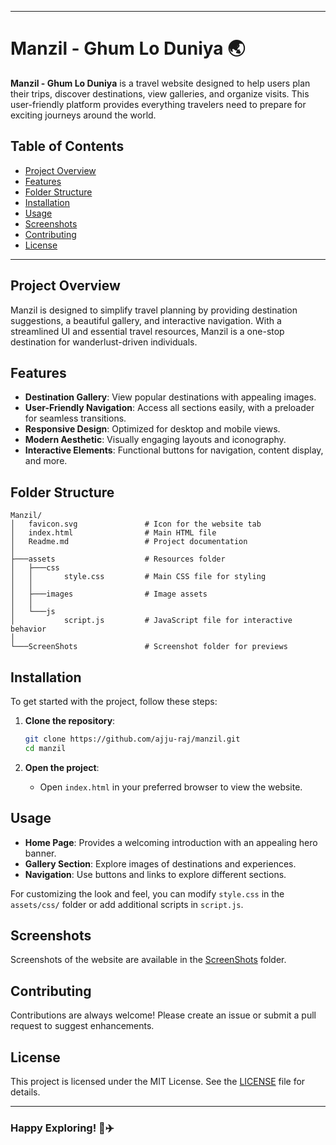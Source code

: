 
---

# Manzil - Ghum Lo Duniya 🌏

**Manzil - Ghum Lo Duniya** is a travel website designed to help users plan their trips, discover destinations, view galleries, and organize visits. This user-friendly platform provides everything travelers need to prepare for exciting journeys around the world.

## Table of Contents
- [Project Overview](#project-overview)
- [Features](#features)
- [Folder Structure](#folder-structure)
- [Installation](#installation)
- [Usage](#usage)
- [Screenshots](#screenshots)
- [Contributing](#contributing)
- [License](#license)

---

## Project Overview
Manzil is designed to simplify travel planning by providing destination suggestions, a beautiful gallery, and interactive navigation. With a streamlined UI and essential travel resources, Manzil is a one-stop destination for wanderlust-driven individuals.

## Features
- **Destination Gallery**: View popular destinations with appealing images.
- **User-Friendly Navigation**: Access all sections easily, with a preloader for seamless transitions.
- **Responsive Design**: Optimized for desktop and mobile views.
- **Modern Aesthetic**: Visually engaging layouts and iconography.
- **Interactive Elements**: Functional buttons for navigation, content display, and more.

## Folder Structure

```plaintext
Manzil/
│   favicon.svg               # Icon for the website tab
│   index.html                # Main HTML file
│   Readme.md                 # Project documentation
│
├───assets                    # Resources folder
│   ├───css
│   │       style.css         # Main CSS file for styling
│   │
│   ├───images                # Image assets
│   │
│   └───js
│           script.js         # JavaScript file for interactive behavior
│
└───ScreenShots               # Screenshot folder for previews
```

## Installation

To get started with the project, follow these steps:

1. **Clone the repository**:
   ```bash
   git clone https://github.com/ajju-raj/manzil.git
   cd manzil
   ```

2. **Open the project**:
   - Open `index.html` in your preferred browser to view the website.

## Usage
- **Home Page**: Provides a welcoming introduction with an appealing hero banner.
- **Gallery Section**: Explore images of destinations and experiences.
- **Navigation**: Use buttons and links to explore different sections.
  
For customizing the look and feel, you can modify `style.css` in the `assets/css/` folder or add additional scripts in `script.js`.

## Screenshots

Screenshots of the website are available in the [ScreenShots](ScreenShots) folder.

## Contributing
Contributions are always welcome! Please create an issue or submit a pull request to suggest enhancements.

## License
This project is licensed under the MIT License. See the [LICENSE](LICENSE) file for details.

---

### Happy Exploring! 🧳✈️